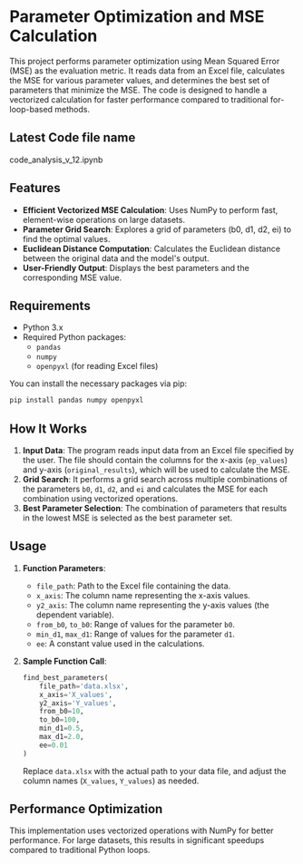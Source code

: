 # Parameter Optimization and MSE Calculation

This project performs parameter optimization using Mean Squared Error (MSE) as the evaluation metric. It reads data from an Excel file, calculates the MSE for various parameter values, and determines the best set of parameters that minimize the MSE. The code is designed to handle a vectorized calculation for faster performance compared to traditional for-loop-based methods.
## Latest Code file name
code_analysis_v_12.ipynb
## Features
- **Efficient Vectorized MSE Calculation**: Uses NumPy to perform fast, element-wise operations on large datasets.
- **Parameter Grid Search**: Explores a grid of parameters (b0, d1, d2, ei) to find the optimal values.
- **Euclidean Distance Computation**: Calculates the Euclidean distance between the original data and the model's output.
- **User-Friendly Output**: Displays the best parameters and the corresponding MSE value.

## Requirements
- Python 3.x
- Required Python packages:
  - `pandas`
  - `numpy`
  - `openpyxl` (for reading Excel files)

You can install the necessary packages via pip:
```bash
pip install pandas numpy openpyxl
```

## How It Works
1. **Input Data**: The program reads input data from an Excel file specified by the user. The file should contain the columns for the x-axis (`ep_values`) and y-axis (`original_results`), which will be used to calculate the MSE.
2. **Grid Search**: It performs a grid search across multiple combinations of the parameters `b0`, `d1`, `d2`, and `ei` and calculates the MSE for each combination using vectorized operations.
3. **Best Parameter Selection**: The combination of parameters that results in the lowest MSE is selected as the best parameter set.

## Usage

1. **Function Parameters**:
   - `file_path`: Path to the Excel file containing the data.
   - `x_axis`: The column name representing the x-axis values.
   - `y2_axis`: The column name representing the y-axis values (the dependent variable).
   - `from_b0`, `to_b0`: Range of values for the parameter `b0`.
   - `min_d1`, `max_d1`: Range of values for the parameter `d1`.
   - `ee`: A constant value used in the calculations.

2. **Sample Function Call**:
   ```python
   find_best_parameters(
       file_path='data.xlsx',
       x_axis='X_values',
       y2_axis='Y_values',
       from_b0=10,
       to_b0=100,
       min_d1=0.5,
       max_d1=2.0,
       ee=0.01
   )
   ```

   Replace `data.xlsx` with the actual path to your data file, and adjust the column names (`X_values`, `Y_values`) as needed.

## Performance Optimization

This implementation uses vectorized operations with NumPy for better performance. For large datasets, this results in significant speedups compared to traditional Python loops.
